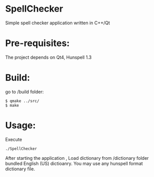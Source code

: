 SpellChecker
============

Simple spell checker application written in C++/Qt


# Pre-requisites:

The project depends on Qt4, Hunspell 1.3

# Build:

go to /build folder:
```
$ qmake ../src/
$ make
```

# Usage:

Execute
```
./SpellChecker
```
After starting the application , Load dictionary from /dictionary folder bundled English (US) dictioanry.
You may use any hunspell format dictionary file.
